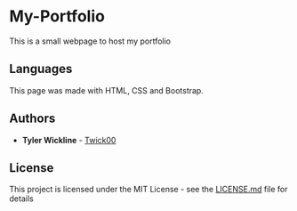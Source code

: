 # My-Portfolio

This is a small webpage to host my portfolio

## Languages

This page was made with HTML, CSS and Bootstrap.

## Authors

* **Tyler Wickline** - [Twick00](https://github.com/twick00)

## License

This project is licensed under the MIT License - see the [LICENSE.md](LICENSE.md) file for details
